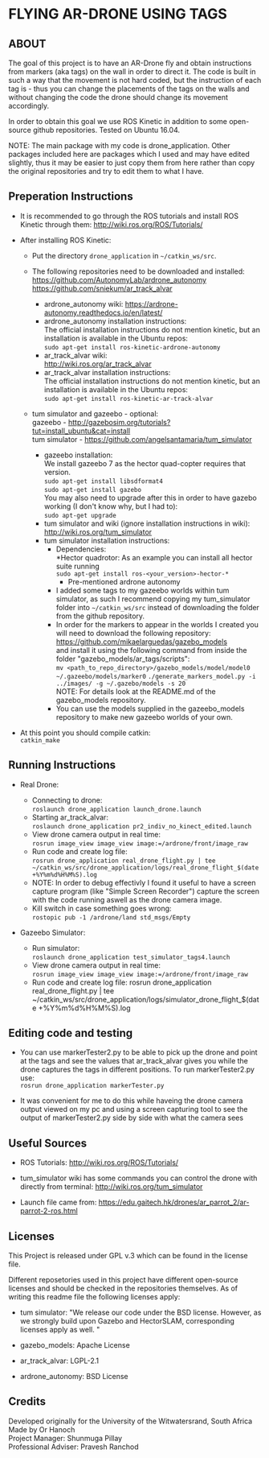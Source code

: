 
# FLYING AR-DRONE USING TAGS

## ABOUT
The goal of this project is to have an AR-Drone fly and obtain instructions from markers (aka tags) on the wall in order to direct it. The code is built in such a way that the movement is not hard coded, but the instruction of each tag is - thus you can change the placements of the tags on the walls and without changing the code the drone should change its movement accordingly.

In order to obtain this goal we use ROS Kinetic in addition to some open-source github repositories.
Tested on Ubuntu 16.04.

NOTE:
The main package with my code is drone_application. Other packages included here are packages which I used and may have edited slightly, thus it may be easier to just copy them from here rather than copy the original repositories and try to edit them to what I have.

## Preperation Instructions
*  It is recommended to go through the ROS tutorials and install ROS Kinetic through them:
http://wiki.ros.org/ROS/Tutorials/

*  After installing ROS Kinetic:

	*  Put the directory `drone_application` in `~/catkin_ws/src`.

	*  The following repositories need to be downloaded and installed:  
	https://github.com/AutonomyLab/ardrone_autonomy  
	https://github.com/sniekum/ar_track_alvar
		*  ardrone_autonomy wiki: 
		https://ardrone-autonomy.readthedocs.io/en/latest/  
		*  ardrone_autonomy installation instructions:  
		The official installation instructions do not mention kinetic, but an installation is available in the Ubuntu repos:  
		`sudo apt-get install ros-kinetic-ardrone-autonomy`
		*  ar_track_alvar wiki:  
		http://wiki.ros.org/ar_track_alvar  
		* ar_track_alvar installation instructions:  
		The official installation instructions do not mention kinetic, but an installation is available in the Ubuntu repos:  
		`sudo apt-get install ros-kinetic-ar-track-alvar`

	*  tum simulator and gazeebo - optional:  
	gazeebo - http://gazebosim.org/tutorials?tut=install_ubuntu&cat=install  
	tum simulator - https://github.com/angelsantamaria/tum_simulator  
		* gazeebo installation:  
		We install gazeebo 7 as the hector quad-copter requires that version.  
		`sudo apt-get install libsdformat4`  
		`sudo apt-get install gazebo`  
		You may also need to upgrade after this in order to have gazebo working (I don't know why, but I had to):  
		`sudo apt-get upgrade`
		*  tum simulator and wiki (ignore installation instructions in wiki):  
		http://wiki.ros.org/tum_simulator 
		*  tum simulator installation instructions: 
			* Dependencies:  
				*Hector quadrotor: As an example you can install all hector suite running  
				`sudo apt-get install ros-<your_version>-hector-*`
				* Pre-mentioned ardrone autonomy
			*  I added some tags to my gazeebo worlds within tum simulator, as such I recommend copying my tum_simulator folder into `~/catkin_ws/src` instead of downloading the folder from the github repository.  
			* In order for the markers to appear in the worlds I created you will need to download the following repository:  
			https://github.com/mikaelarguedas/gazebo_models  
			and install it using the following command from inside the folder "gazebo_models/ar_tags/scripts":  
			`mv <path_to_repo_directory>/gazebo_models/model/model0 ~/.gazeebo/models/marker0`
			`./generate_markers_model.py -i ../images/ -g ~/.gazebo/models -s 20`  
			 NOTE: For details look at the README.md of the gazebo_models repository.
			*  You can use the models supplied in the gazeebo_models repository to make new gazeebo worlds of your own.

*  At this point you should compile catkin:  
`catkin_make`

## Running Instructions
*  Real Drone:  
	*  Connecting to drone:  
		`roslaunch drone_application launch_drone.launch`  
	*  Starting ar_track_alvar:  
		`roslaunch drone_application pr2_indiv_no_kinect_edited.launch`  
	*  View drone camera output in real time:  
		`rosrun image_view image_view image:=/ardrone/front/image_raw`  
	*  Run code and create log file:  
		`rosrun drone_application real_drone_flight.py | tee ~/catkin_ws/src/drone_application/logs/real_drone_flight_$(date +%Y%m%d%H%M%S).log`  
	*  NOTE: In order to debug effectivly I found it useful to have a screen capture program (like "Simple Screen Recorder") capture the screen with the code running aswell as the drone camera image.  
	*  Kill switch in case something goes wrong:  
		`rostopic pub -1 /ardrone/land std_msgs/Empty`
	
*  Gazeebo Simulator:  
	*  Run simulator:  
		`roslaunch drone_application test_simulator_tags4.launch`  
	*  View drone camera output in real time:  
		`rosrun image_view image_view image:=/ardrone/front/image_raw`
	*  Run code and create log file: 
		rosrun drone_application real_drone_flight.py | tee ~/catkin_ws/src/drone_application/logs/simulator_drone_flight_$(date +%Y%m%d%H%M%S).log
		
## Editing code and testing
*  You can use markerTester2.py to be able to pick up the drone and point at the tags and see the values that ar_track_alvar gives you while the drone captures the tags in different positions. To run markerTester2.py use:  
`rosrun drone_application markerTester.py`

*  It was convenient for me to do this while haveing the drone camera output viewed on my pc and using a screen capturing tool to see the output of markerTester2.py side by side with what the camera sees

## Useful Sources
*  ROS Tutorials:
http://wiki.ros.org/ROS/Tutorials/

*  tum_simulator wiki has some commands you can control the drone with directly from terminal:
http://wiki.ros.org/tum_simulator

*  Launch file came from:
https://edu.gaitech.hk/drones/ar_parrot_2/ar-parrot-2-ros.html


## Licenses
This Project is released under GPL v.3 which can be found in the license file.

Different reposetories used in this project have different open-source licenses and should be checked in the repositories themselves. As of writing this readme file the following licenses apply:

*  tum simulator: "We release our code under the BSD license. However, as we strongly build upon Gazebo and HectorSLAM, corresponding licenses apply as well. "

*  gazebo_models: Apache License

*  ar_track_alvar: LGPL-2.1

*  ardrone_autonomy: BSD License

## Credits
Developed originally for the University of the Witwatersrand, South Africa
Made by Or Hanoch  
Project Manager: Shunmuga Pillay  
Professional Adviser: Pravesh Ranchod

